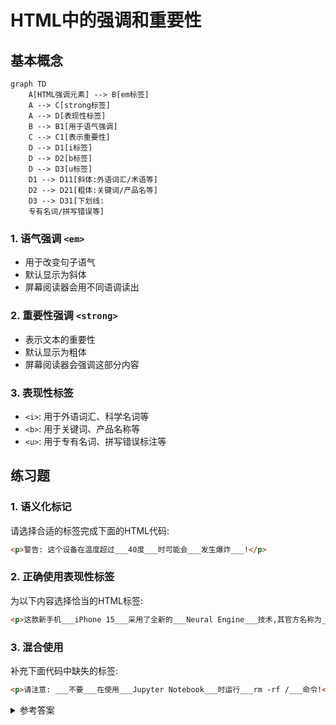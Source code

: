 # HTML中的强调和重要性

## 基本概念

```mermaid
graph TD
    A[HTML强调元素] --> B[em标签]
    A --> C[strong标签] 
    A --> D[表现性标签]
    B --> B1[用于语气强调]
    C --> C1[表示重要性]
    D --> D1[i标签]
    D --> D2[b标签]
    D --> D3[u标签]
    D1 --> D11[斜体:外语词汇/术语等]
    D2 --> D21[粗体:关键词/产品名等]
    D3 --> D31[下划线:
    专有名词/拼写错误等]
```

### 1. 语气强调 `<em>`
- 用于改变句子语气
- 默认显示为斜体
- 屏幕阅读器会用不同语调读出

### 2. 重要性强调 `<strong>`
- 表示文本的重要性
- 默认显示为粗体
- 屏幕阅读器会强调这部分内容

### 3. 表现性标签
- `<i>`: 用于外语词汇、科学名词等
- `<b>`: 用于关键词、产品名称等
- `<u>`: 用于专有名词、拼写错误标注等

## 练习题

### 1. 语义化标记
请选择合适的标签完成下面的HTML代码:

```html
<p>警告: 这个设备在温度超过___40度___时可能会___发生爆炸___!</p>
```

### 2. 正确使用表现性标签
为以下内容选择恰当的HTML标签:

```html
<p>这款新手机___iPhone 15___采用了全新的___Neural Engine___技术,其官方名称为___Apple Neural Engine___。</p>
```

### 3. 混合使用
补充下面代码中缺失的标签:

```html
<p>请注意: ___不要___在使用___Jupyter Notebook___时运行___rm -rf /___命令!</p>
```

<details>
<summary>参考答案</summary>

1. 语义化标记:
```html
<p>警告: 这个设备在温度超过<strong>40度</strong>时可能会<strong><em>发生爆炸</em></strong>!</p>
```

2. 正确使用表现性标签:
```html
<p>这款新手机<b>iPhone 15</b>采用了全新的<i>Neural Engine</i>技术,其官方名称为<b>Apple Neural Engine</b>。</p>
```

3. 混合使用:
```html
<p>请注意: <strong>不要</strong>在使用<b>Jupyter Notebook</b>时运行<i>rm -rf /</i>命令!</p>
```

解释:
- 第1题使用`<strong>`表示重要警告,`<em>`强调最危险的后果
- 第2题使用`<b>`标记产品名称,`<i>`标记技术术语
- 第3题使用`<strong>`表示警告,`<b>`标记产品名称,`<i>`标记命令
</details>